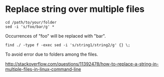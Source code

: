 # Replace string over multiple files
``` 
cd /path/to/your/folder
sed -i 's/foo/bar/g' *
```
Occurrences of "foo" will be replaced with "bar".


```
find ./ -type f -exec sed -i 's/string1/string2/g' {} \;
```
To avoid error due to folders among the files.

http://stackoverflow.com/questions/11392478/how-to-replace-a-string-in-multiple-files-in-linux-command-line

